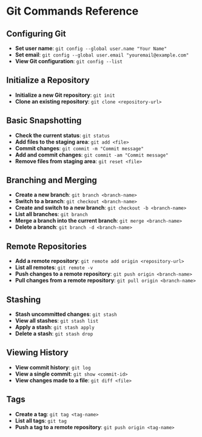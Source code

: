# Git Commands Reference

## Configuring Git
- **Set user name**: `git config --global user.name "Your Name"`
- **Set email**: `git config --global user.email "youremail@example.com"`
- **View Git configuration**: `git config --list`

## Initialize a Repository
- **Initialize a new Git repository**: `git init`
- **Clone an existing repository**: `git clone <repository-url>`

## Basic Snapshotting
- **Check the current status**: `git status`
- **Add files to the staging area**: `git add <file>`
- **Commit changes**: `git commit -m "Commit message"`
- **Add and commit changes**: `git commit -am "Commit message"`
- **Remove files from staging area**: `git reset <file>`

## Branching and Merging
- **Create a new branch**: `git branch <branch-name>`
- **Switch to a branch**: `git checkout <branch-name>`
- **Create and switch to a new branch**: `git checkout -b <branch-name>`
- **List all branches**: `git branch`
- **Merge a branch into the current branch**: `git merge <branch-name>`
- **Delete a branch**: `git branch -d <branch-name>`

## Remote Repositories
- **Add a remote repository**: `git remote add origin <repository-url>`
- **List all remotes**: `git remote -v`
- **Push changes to a remote repository**: `git push origin <branch-name>`
- **Pull changes from a remote repository**: `git pull origin <branch-name>`

## Stashing
- **Stash uncommitted changes**: `git stash`
- **View all stashes**: `git stash list`
- **Apply a stash**: `git stash apply`
- **Delete a stash**: `git stash drop`

## Viewing History
- **View commit history**: `git log`
- **View a single commit**: `git show <commit-id>`
- **View changes made to a file**: `git diff <file>`

## Tags
- **Create a tag**: `git tag <tag-name>`
- **List all tags**: `git tag`
- **Push a tag to a remote repository**: `git push origin <tag-name>`
